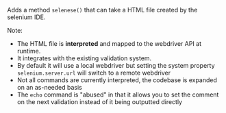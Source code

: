 Adds a method `selenese()` that can take a HTML file created by the selenium IDE.

Note:

- The HTML file is **interpreted** and mapped to the webdriver API at runtime.
- It integrates with the existing validation system.
- By default it will use a local webdriver but setting the system property `selenium.server.url` will switch to a remote webdriver
- Not all commands are currently interpreted, the codebase is expanded on an as-needed basis
- The `echo` command is "abused" in that it allows you to set the comment on the next validation instead of it being outputted directly
